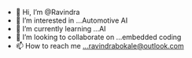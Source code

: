 - 👋 Hi, I’m @Ravindra
- 👀 I’m interested in ...Automotive AI
- 🌱 I’m currently learning ...AI
- 💞️ I’m looking to collaborate on ...embedded coding
- 📫 How to reach me ...ravindrabokale@outlook.com

<!---
Bokalra/Bokalra is a ✨ special ✨ repository because its `README.md` (this file) appears on your GitHub profile.
You can click the Preview link to take a look at your changes.
--->
